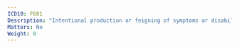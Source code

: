 ```yaml
---
ICD10: F681
Description: "Intentional production or feigning of symptoms or disabilities, either physical or psychological [factitious disorder]"
Matters: No
Weight: 0
---
```

